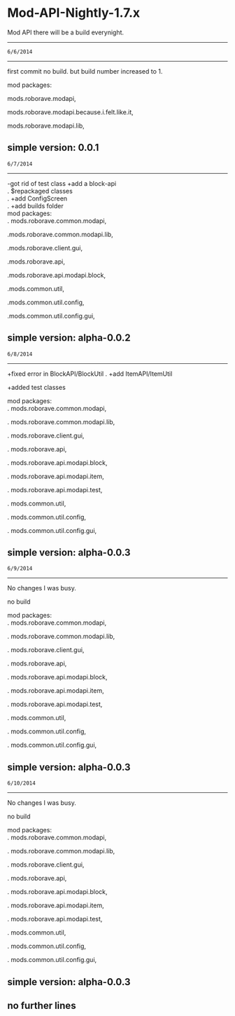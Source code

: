 Mod-API-Nightly-1.7.x
=====================

Mod API
there will be a build everynight. 

------------------
    6/6/2014
------------------

first commit no build. but build number increased to 1.

mod packages:   

  mods.roborave.modapi,                     
  
  mods.roborave.modapi.because.i.felt.like.it, 
  
  mods.roborave.modapi.lib, 
  
  simple version: 0.0.1                                     
------------------
    6/7/2014
------------------

-got rid of test class
+add a block-api    
.
$repackaged classes       
.
+add ConfigScreen          
.
+add builds folder                                           
mod packages:                                               
  . mods.roborave.common.modapi,    
  
  .mods.roborave.common.modapi.lib,     
  
  .mods.roborave.client.gui,                                 
  
  .mods.roborave.api,                                        
  
  .mods.roborave.api.modapi.block,                           
  
  .mods.common.util,                                         
  
  .mods.common.util.config,                                  
  
  .mods.common.util.config.gui,
  
  simple version: alpha-0.0.2                               
------------------
    6/8/2014
------------------

+fixed error in BlockAPI/BlockUtil
.
+add ItemAPI/ItemUtil

+added test classes

mod packages:                                               
  . mods.roborave.common.modapi,    
  
  . mods.roborave.common.modapi.lib,     
  
  . mods.roborave.client.gui,                                 
  
  . mods.roborave.api,                                        
  
  . mods.roborave.api.modapi.block, 
  
  . mods.roborave.api.modapi.item,
  
  . mods.roborave.api.modapi.test,
    
  . mods.common.util,                                         
  
  . mods.common.util.config,                                  
  
  . mods.common.util.config.gui,
  
  simple version: alpha-0.0.3                              
------------------
    6/9/2014
------------------

No changes I was busy.

no build

mod packages:                                               
  . mods.roborave.common.modapi,    
  
  . mods.roborave.common.modapi.lib,     
  
  . mods.roborave.client.gui,                                 
  
  . mods.roborave.api,                                        
  
  . mods.roborave.api.modapi.block, 
  
  . mods.roborave.api.modapi.item,
  
  . mods.roborave.api.modapi.test,
    
  . mods.common.util,                                         
  
  . mods.common.util.config,                                  
  
  . mods.common.util.config.gui,
  
  simple version: alpha-0.0.3  
------------------
    6/10/2014
------------------

No changes I was busy.

no build

mod packages:                                               
  . mods.roborave.common.modapi,    
  
  . mods.roborave.common.modapi.lib,     
  
  . mods.roborave.client.gui,                                 
  
  . mods.roborave.api,                                        
  
  . mods.roborave.api.modapi.block, 
  
  . mods.roborave.api.modapi.item,
  
  . mods.roborave.api.modapi.test,
    
  . mods.common.util,                                         
  
  . mods.common.util.config,                                  
  
  . mods.common.util.config.gui,
  
  simple version: alpha-0.0.3   
-------------------
no further lines
-------------------
